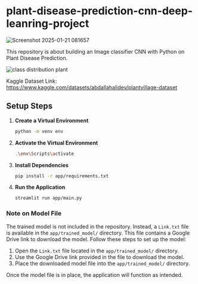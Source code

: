 # plant-disease-prediction-cnn-deep-leanring-project
![Screenshot 2025-01-21 081657](https://github.com/user-attachments/assets/54565305-6cd5-4a40-8b8f-fc9cf4f8bbed)

This repository is about building an Image classifier CNN with Python on Plant Disease Prediction.

![class distribution plant](https://github.com/user-attachments/assets/8aba3c1f-711b-4fc5-8600-fd9b1ab0273d)

Kaggle Dataset Link: https://www.kaggle.com/datasets/abdallahalidev/plantvillage-dataset

## Setup Steps

1. **Create a Virtual Environment**
   ```bash
   python -m venv env

2. **Activate the Virtual Environment**
   ```bash
   .\env\Scripts\activate

3. **Install Dependencies**
   ```bash
   pip install -r app/requirements.txt

4. **Run the Application**
   ```bash
   streamlit run app/main.py

### Note on Model File

The trained model is not included in the repository. Instead, a `Link.txt` file is available in the `app/trained_model/` directory. This file contains a Google Drive link to download the model. Follow these steps to set up the model:

1. Open the `Link.txt` file located in the `app/trained_model/` directory.
2. Use the Google Drive link provided in the file to download the model.
3. Place the downloaded model file into the `app/trained_model/` directory.

Once the model file is in place, the application will function as intended.


